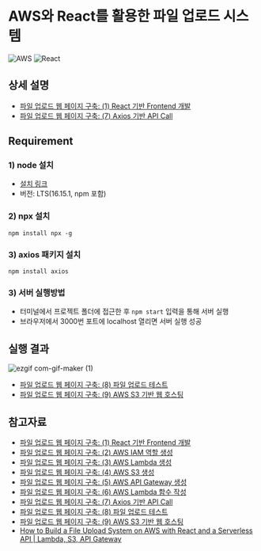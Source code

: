 # AWS와 React를 활용한 파일 업로드 시스템
![AWS](https://img.shields.io/badge/AWS-%23FF9900.svg?style=for-the-badge&logo=amazon-aws&logoColor=white)
![React](https://img.shields.io/badge/react-%2320232a.svg?style=for-the-badge&logo=react&logoColor=%2361DAFB)
## 상세 설명
- [파일 업로드 웹 페이지 구축: (1) React 기반 Frontend 개발](https://heytech.tistory.com/403)
- [파일 업로드 웹 페이지 구축: (7) Axios 기반 API Call](https://heytech.tistory.com/409)

## Requirement
### 1) node 설치
- [설치 링크](https://nodejs.org/ko/download/)
- 버전: LTS(16.15.1, npm 포함)

### 2) npx 설치
```
npm install npx -g
```

### 3) axios 패키지 설치
```
npm install axios
```

### 3) 서버 실행방법
- 터미널에서 프로젝트 폴더에 접근한 후 ```npm start``` 입력을  통해 서버 실행
- 브라우저에서 3000번 포트에 localhost 열리면 서버 실행 성공

## 실행 결과
![ezgif com-gif-maker (1)](https://user-images.githubusercontent.com/80144296/172520734-66186f43-512a-453d-8bd9-59233444111e.gif)

- [파일 업로드 웹 페이지 구축: (8) 파일 업로드 테스트](https://heytech.tistory.com/410)
- [파일 업로드 웹 페이지 구축: (9) AWS S3 기반 웹 호스팅](https://heytech.tistory.com/411)


## 참고자료
- [파일 업로드 웹 페이지 구축: (1) React 기반 Frontend 개발](https://heytech.tistory.com/403)
- [파일 업로드 웹 페이지 구축: (2) AWS IAM 역할 생성](https://heytech.tistory.com/404)
- [파일 업로드 웹 페이지 구축: (3) AWS Lambda 생성](https://heytech.tistory.com/405)
- [파일 업로드 웹 페이지 구축: (4) AWS S3 생성](https://heytech.tistory.com/406)
- [파일 업로드 웹 페이지 구축: (5) AWS API Gateway 생성](https://heytech.tistory.com/407)
- [파일 업로드 웹 페이지 구축: (6) AWS Lambda 함수 작성](https://heytech.tistory.com/408)
- [파일 업로드 웹 페이지 구축: (7) Axios 기반 API Call](https://heytech.tistory.com/409)
- [파일 업로드 웹 페이지 구축: (8) 파일 업로드 테스트](https://heytech.tistory.com/410)
- [파일 업로드 웹 페이지 구축: (9) AWS S3 기반 웹 호스팅](https://heytech.tistory.com/411)
- [How to Build a File Upload System on AWS with React and a Serverless API | Lambda, S3, API Gateway](https://www.youtube.com/watch?v=IgAE-ycnb94)
